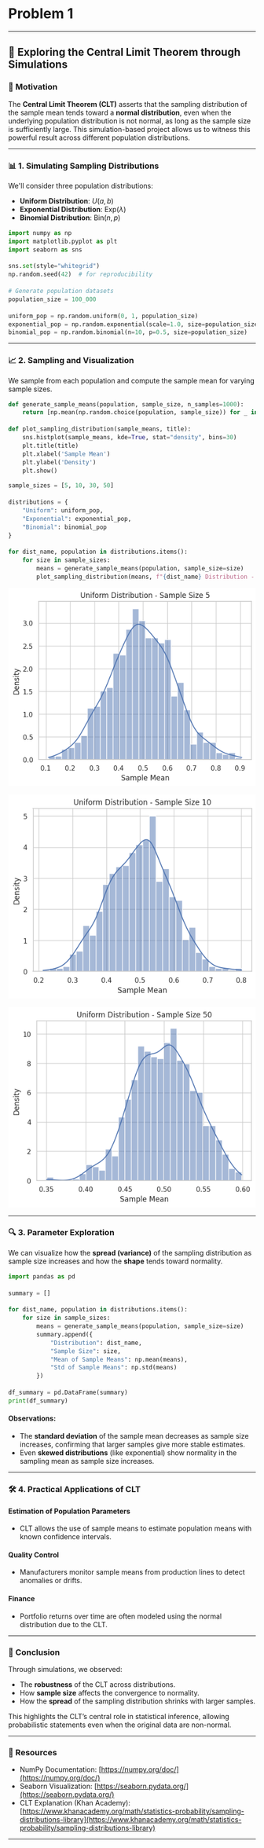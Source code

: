 # Problem 1

---

## 📘 Exploring the Central Limit Theorem through Simulations

### 🎯 Motivation

The **Central Limit Theorem (CLT)** asserts that the sampling distribution of the sample mean tends toward a **normal distribution**, even when the underlying population distribution is not normal, as long as the sample size is sufficiently large. This simulation-based project allows us to witness this powerful result across different population distributions.

---

### 📊 1. Simulating Sampling Distributions

We'll consider three population distributions:

* **Uniform Distribution**: $U(a, b)$
* **Exponential Distribution**: $\text{Exp}(\lambda)$
* **Binomial Distribution**: $\text{Bin}(n, p)$

```python
import numpy as np
import matplotlib.pyplot as plt
import seaborn as sns

sns.set(style="whitegrid")
np.random.seed(42)  # for reproducibility

# Generate population datasets
population_size = 100_000

uniform_pop = np.random.uniform(0, 1, population_size)
exponential_pop = np.random.exponential(scale=1.0, size=population_size)
binomial_pop = np.random.binomial(n=10, p=0.5, size=population_size)
```

---

### 📈 2. Sampling and Visualization

We sample from each population and compute the sample mean for varying sample sizes.

```python
def generate_sample_means(population, sample_size, n_samples=1000):
    return [np.mean(np.random.choice(population, sample_size)) for _ in range(n_samples)]

def plot_sampling_distribution(sample_means, title):
    sns.histplot(sample_means, kde=True, stat="density", bins=30)
    plt.title(title)
    plt.xlabel('Sample Mean')
    plt.ylabel('Density')
    plt.show()
```

```python
sample_sizes = [5, 10, 30, 50]

distributions = {
    "Uniform": uniform_pop,
    "Exponential": exponential_pop,
    "Binomial": binomial_pop
}

for dist_name, population in distributions.items():
    for size in sample_sizes:
        means = generate_sample_means(population, sample_size=size)
        plot_sampling_distribution(means, f"{dist_name} Distribution - Sample Size {size}")
```
![alt text](image.png)

![alt text](image-2.png)

![alt text](image-3.png)

---

### 🔍 3. Parameter Exploration

We can visualize how the **spread (variance)** of the sampling distribution 
 as sample size increases and how the **shape** tends toward normality.

```python
import pandas as pd

summary = []

for dist_name, population in distributions.items():
    for size in sample_sizes:
        means = generate_sample_means(population, sample_size=size)
        summary.append({
            "Distribution": dist_name,
            "Sample Size": size,
            "Mean of Sample Means": np.mean(means),
            "Std of Sample Means": np.std(means)
        })

df_summary = pd.DataFrame(summary)
print(df_summary)
```



#### Observations:

* The **standard deviation** of the sample mean decreases as sample size increases, confirming that larger samples give more stable estimates.
* Even **skewed distributions** (like exponential) show normality in the sampling mean as sample size increases.

---

### 🛠️ 4. Practical Applications of CLT

#### **Estimation of Population Parameters**

* CLT allows the use of sample means to estimate population means with known confidence intervals.

#### **Quality Control**

* Manufacturers monitor sample means from production lines to detect anomalies or drifts.

#### **Finance**

* Portfolio returns over time are often modeled using the normal distribution due to the CLT.

---

### 📌 Conclusion

Through simulations, we observed:

* The **robustness** of the CLT across distributions.
* How **sample size** affects the convergence to normality.
* How the **spread** of the sampling distribution shrinks with larger samples.

This highlights the CLT’s central role in statistical inference, allowing probabilistic statements even when the original data are non-normal.

---

### 📎 Resources

* NumPy Documentation: [https://numpy.org/doc/](https://numpy.org/doc/)
* Seaborn Visualization: [https://seaborn.pydata.org/](https://seaborn.pydata.org/)
* CLT Explanation (Khan Academy): [https://www.khanacademy.org/math/statistics-probability/sampling-distributions-library](https://www.khanacademy.org/math/statistics-probability/sampling-distributions-library)

---


